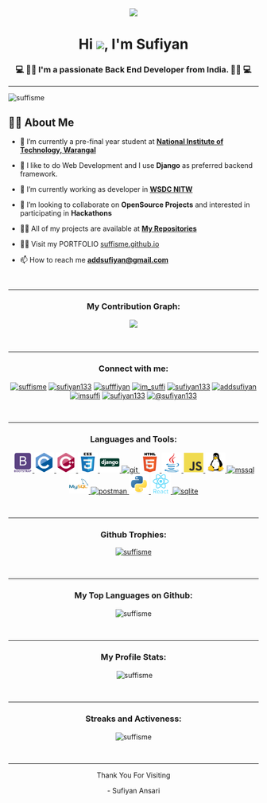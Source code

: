 <div background align="center">
<img align="center" src="https://media3.giphy.com/media/f3iwJFOVOwuy7K6FFw/giphy.gif?cid=790b761194e0e227520f0b13453b5dd38f026741b89a35f6&rid=giphy.gif&ct=g" />
</div>
<h1 align="center">Hi <img src="https://raw.githubusercontent.com/MartinHeinz/MartinHeinz/master/wave.gif" width="30px">, I'm Sufiyan</h1>
<h3 align="center">💻 👨‍💻 I'm a passionate Back End Developer from India. 👨‍💻 💻</h3>
  <hr/>
<p align="left"> <img src="https://komarev.com/ghpvc/?username=suffisme&label=Profile%20views&color=0e75b6&style=flat" alt="suffisme" /> </p>

##  🙋‍♂️ About Me

- 🔭 I’m currently a pre-final year student at **[National Institute of Technology, Warangal](https://www.nitw.ac.in)**

- 🌱  I like to do Web Development and I use **Django** as preferred backend framework.

- 🌱 I’m currently working as developer in **[WSDC NITW](https://wsdc.nitw.ac.in)**

- 👯 I’m looking to collaborate on **OpenSource Projects** and interested in participating in **Hackathons**

- 👨‍💻 All of my projects are available at **[My Repositories](https://github.com/suffisme?tab=repositories)**

- 👨‍💻 Visit my PORTFOLIO [suffisme.github.io](suffisme.github.io)

- 📫 How to reach me **addsufiyan@gmail.com**

<br/>
<hr/>

<h3 align="center">My Contribution Graph:</h3>
<p align="center"><img src="https://activity-graph.herokuapp.com/graph?username=suffisme&theme=xcode"></p>
<br/>
<hr/>
<h3 align="center">Connect with me:</h3>
<p align="center">
<a href="https://dev.to/suffisme" target="blank"><img align="center" src="https://cdn.jsdelivr.net/npm/simple-icons@3.0.1/icons/dev-dot-to.svg" alt="suffisme" height="30" width="40" /></a>
<a href="https://linkedin.com/in/sufiyan133" target="blank"><img align="center" src="https://raw.githubusercontent.com/rahuldkjain/github-profile-readme-generator/master/src/images/icons/Social/linked-in-alt.svg" alt="sufiyan133" height="30" width="40" /></a>
<a href="https://fb.com/sufffiyan" target="blank"><img align="center" src="https://raw.githubusercontent.com/rahuldkjain/github-profile-readme-generator/master/src/images/icons/Social/facebook.svg" alt="sufffiyan" height="30" width="40" /></a>
<a href="https://instagram.com/im_suffi" target="blank"><img align="center" src="https://raw.githubusercontent.com/rahuldkjain/github-profile-readme-generator/master/src/images/icons/Social/instagram.svg" alt="im_suffi" height="30" width="40" /></a>
<a href="https://www.codechef.com/users/sufiyan133" target="blank"><img align="center" src="https://cdn.jsdelivr.net/npm/simple-icons@3.1.0/icons/codechef.svg" alt="sufiyan133" height="30" width="40" /></a>
<a href="https://www.hackerrank.com/addsufiyan" target="blank"><img align="center" src="https://raw.githubusercontent.com/rahuldkjain/github-profile-readme-generator/master/src/images/icons/Social/hackerrank.svg" alt="addsufiyan" height="30" width="40" /></a>
<a href="https://codeforces.com/profile/imsuffi" target="blank"><img align="center" src="https://cdn.jsdelivr.net/npm/simple-icons@3.0.1/icons/codeforces.svg" alt="imsuffi" height="30" width="40" /></a>
<a href="https://www.leetcode.com/sufiyan133" target="blank"><img align="center" src="https://raw.githubusercontent.com/rahuldkjain/github-profile-readme-generator/master/src/images/icons/Social/leet-code.svg" alt="sufiyan133" height="30" width="40" /></a>
<a href="https://www.hackerearth.com/@sufiyan133" target="blank"><img align="center" src="https://raw.githubusercontent.com/rahuldkjain/github-profile-readme-generator/master/src/images/icons/Social/hackerearth.svg" alt="@sufiyan133" height="30" width="40" /></a>
</p>
<br/>
  <hr/>
<h3 align="center">Languages and Tools:</h3>
<p align="center"> <a href="https://getbootstrap.com" target="_blank"> <img src="https://raw.githubusercontent.com/devicons/devicon/master/icons/bootstrap/bootstrap-plain-wordmark.svg" alt="bootstrap" width="40" height="40"/> </a> <a href="https://www.cprogramming.com/" target="_blank"> <img src="https://raw.githubusercontent.com/devicons/devicon/master/icons/c/c-original.svg" alt="c" width="40" height="40"/> </a> <a href="https://www.w3schools.com/cpp/" target="_blank"> <img src="https://raw.githubusercontent.com/devicons/devicon/master/icons/cplusplus/cplusplus-original.svg" alt="cplusplus" width="40" height="40"/> </a> <a href="https://www.w3schools.com/css/" target="_blank"> <img src="https://raw.githubusercontent.com/devicons/devicon/master/icons/css3/css3-original-wordmark.svg" alt="css3" width="40" height="40"/> </a> <a href="https://www.djangoproject.com/" target="_blank"> <img src="https://raw.githubusercontent.com/devicons/devicon/master/icons/django/django-original.svg" alt="django" width="40" height="40"/> </a> <a href="https://git-scm.com/" target="_blank"> <img src="https://www.vectorlogo.zone/logos/git-scm/git-scm-icon.svg" alt="git" width="40" height="40"/> </a> <a href="https://www.w3.org/html/" target="_blank"> <img src="https://raw.githubusercontent.com/devicons/devicon/master/icons/html5/html5-original-wordmark.svg" alt="html5" width="40" height="40"/> </a> <a href="https://www.java.com" target="_blank"> <img src="https://raw.githubusercontent.com/devicons/devicon/master/icons/java/java-original.svg" alt="java" width="40" height="40"/> </a> <a href="https://developer.mozilla.org/en-US/docs/Web/JavaScript" target="_blank"> <img src="https://raw.githubusercontent.com/devicons/devicon/master/icons/javascript/javascript-original.svg" alt="javascript" width="40" height="40"/> </a> <a href="https://www.linux.org/" target="_blank"> <img src="https://raw.githubusercontent.com/devicons/devicon/master/icons/linux/linux-original.svg" alt="linux" width="40" height="40"/> </a> <a href="https://www.microsoft.com/en-us/sql-server" target="_blank"> <img src="https://www.svgrepo.com/show/303229/microsoft-sql-server-logo.svg" alt="mssql" width="40" height="40"/> </a> <a href="https://www.mysql.com/" target="_blank"> <img src="https://raw.githubusercontent.com/devicons/devicon/master/icons/mysql/mysql-original-wordmark.svg" alt="mysql" width="40" height="40"/> </a> <a href="https://postman.com" target="_blank"> <img src="https://www.vectorlogo.zone/logos/getpostman/getpostman-icon.svg" alt="postman" width="40" height="40"/> </a> <a href="https://www.python.org" target="_blank"> <img src="https://raw.githubusercontent.com/devicons/devicon/master/icons/python/python-original.svg" alt="python" width="40" height="40"/> </a> <a href="https://reactjs.org/" target="_blank"> <img src="https://raw.githubusercontent.com/devicons/devicon/master/icons/react/react-original-wordmark.svg" alt="react" width="40" height="40"/> </a> <a href="https://www.sqlite.org/" target="_blank"> <img src="https://www.vectorlogo.zone/logos/sqlite/sqlite-icon.svg" alt="sqlite" width="40" height="40"/> </a> </p>
<br/>
<hr/>
<div align="center"> 
<h3 align="center">Github Trophies:</h3>
<p> <a href="https://github.com/ryo-ma/github-profile-trophy"><img src="https://github-profile-trophy.vercel.app/?username=suffisme" alt="suffisme" /></a> </p>
<br/>
<hr/>
<h3 align="center">My Top Languages on Github:</h3>
<p><img align="center" src="https://github-readme-stats.vercel.app/api/top-langs?username=suffisme&show_icons=true&locale=en&layout=compact" alt="suffisme" /></p>
<br/>
<hr/>
<h3 align="center">My Profile Stats:</h3>
<p>&nbsp;<img align="center" src="https://github-readme-stats.vercel.app/api?username=suffisme&show_icons=true&locale=en" alt="suffisme" /></p>
<br/>
  <hr/>
 <h3 align="center">Streaks and Activeness:</h3>
<p><img align="center" src="https://github-readme-streak-stats.herokuapp.com/?user=suffisme&" alt="suffisme" /></p>
  <br><hr>
  <p>Thank You For Visiting</p>
  <p>- Sufiyan Ansari</p>
</div>
